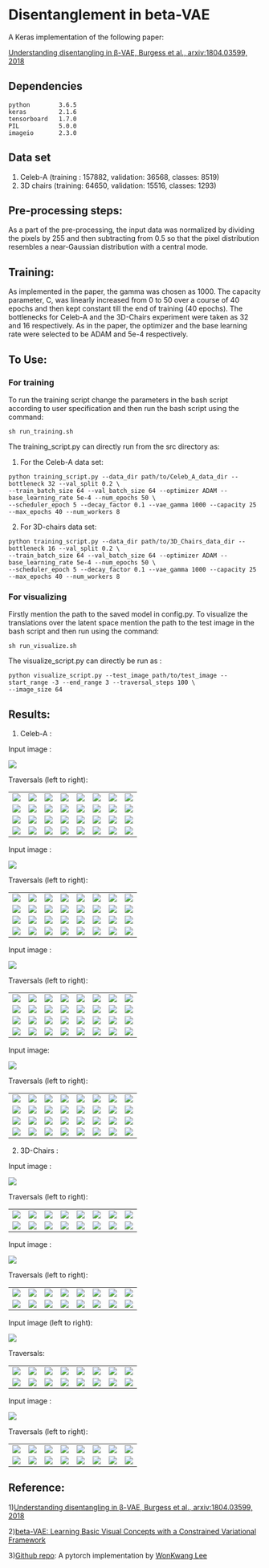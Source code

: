 # Disentanglement in beta-VAE

A Keras implementation of the following paper:
 
[Understanding disentangling in β-VAE, Burgess et al., arxiv:1804.03599, 2018](https://arxiv.org/abs/1804.03599)

## Dependencies
 ```
python        3.6.5
keras         2.1.6
tensorboard   1.7.0
PIL           5.0.0
imageio       2.3.0
```
## Data set
1) Celeb-A (training : 157882, validation: 36568, classes: 8519)
2) 3D chairs (training: 64650, validation: 15516, classes: 1293)

## Pre-processing steps:
As a part of the pre-processing, the input data
was normalized by dividing the pixels by 255 and then subtracting from 0.5 so that the pixel distribution resembles a
near-Gaussian distribution with a central mode.

## Training:
As implemented in the paper, the gamma was chosen as 1000. The capacity parameter, C, was linearly increased from 0 to
50 over a course of 40 epochs and then kept constant till the end of training (40 epochs). The bottlenecks for Celeb-A and 
the 3D-Chairs experiment were taken as 32 and 16 respectively. As in the paper, the optimizer and the base learning rate 
were selected to be ADAM and 5e-4 respectively.
 
## To Use:
### For training
To run the training script change the parameters in the bash script according to user specification and then 
run the bash script using the command:
```
sh run_training.sh 
```
The training_script.py can directly run from the src directory as:

1) For the Celeb-A data set:
```
python training_script.py --data_dir path/to/Celeb_A_data_dir --bottleneck 32 --val_split 0.2 \
--train_batch_size 64 --val_batch_size 64 --optimizer ADAM --base_learning_rate 5e-4 --num_epochs 50 \
--scheduler_epoch 5 --decay_factor 0.1 --vae_gamma 1000 --capacity 25 --max_epochs 40 --num_workers 8 
```
2) For 3D-chairs data set:

```
python training_script.py --data_dir path/to/3D_Chairs_data_dir --bottleneck 16 --val_split 0.2 \
--train_batch_size 64 --val_batch_size 64 --optimizer ADAM --base_learning_rate 5e-4 --num_epochs 50 \
--scheduler_epoch 5 --decay_factor 0.1 --vae_gamma 1000 --capacity 25 --max_epochs 40 --num_workers 8
```
### For visualizing 
Firstly mention the path to the saved model in config.py. To visualize the translations over the latent space 
mention the path to the test image in the bash script and then run using the command:

```
sh run_visualize.sh
```
The visualize_script.py can directly be run as :

```
python visualize_script.py --test_image path/to/test_image --start_range -3 --end_range 3 --traversal_steps 100 \
--image_size 64
```

## Results:

1) Celeb-A :

Input image : 

![](test_images/Celeb_A/celeba_test_1.jpg)

Traversals (left to right):

| | | | | | | | |
|:-------------------------:|:-------------------------:|:-------------------------:|:-------------------------:|:-------------------------:|:-------------------------:|:-------------------------:|:-------------------------:|
|![](generated_gifs/celeba_test_1/z_1.gif)|![](generated_gifs/celeba_test_1/z_2.gif)|![](generated_gifs/celeba_test_1/z_3.gif)|![](generated_gifs/celeba_test_1/z_4.gif)|![](generated_gifs/celeba_test_1/z_5.gif)|![](generated_gifs/celeba_test_1/z_6.gif)|![](generated_gifs/celeba_test_1/z_7.gif)|![](generated_gifs/celeba_test_1/z_8.gif)|
|![](generated_gifs/celeba_test_1/z_9.gif)|![](generated_gifs/celeba_test_1/z_10.gif)|![](generated_gifs/celeba_test_1/z_11.gif)|![](generated_gifs/celeba_test_1/z_12.gif)|![](generated_gifs/celeba_test_1/z_13.gif)|![](generated_gifs/celeba_test_1/z_14.gif)|![](generated_gifs/celeba_test_1/z_15.gif)|![](generated_gifs/celeba_test_1/z_16.gif)|
|![](generated_gifs/celeba_test_1/z_17.gif)|![](generated_gifs/celeba_test_1/z_18.gif)|![](generated_gifs/celeba_test_1/z_19.gif)|![](generated_gifs/celeba_test_1/z_20.gif)|![](generated_gifs/celeba_test_1/z_21.gif)|![](generated_gifs/celeba_test_1/z_22.gif)|![](generated_gifs/celeba_test_1/z_23.gif)|![](generated_gifs/celeba_test_1/z_24.gif)|
|![](generated_gifs/celeba_test_1/z_25.gif)|![](generated_gifs/celeba_test_1/z_26.gif)|![](generated_gifs/celeba_test_1/z_27.gif)|![](generated_gifs/celeba_test_1/z_28.gif)|![](generated_gifs/celeba_test_1/z_29.gif)|![](generated_gifs/celeba_test_1/z_30.gif)|![](generated_gifs/celeba_test_1/z_31.gif)|![](generated_gifs/celeba_test_1/z_32.gif)|

Input image : 

![](test_images/Celeb_A/celeba_test_2.jpg)

Traversals (left to right):

| | | | | | | | |
|:-------------------------:|:-------------------------:|:-------------------------:|:-------------------------:|:-------------------------:|:-------------------------:|:-------------------------:|:-------------------------:|
|![](generated_gifs/celeba_test_2/z_1.gif)|![](generated_gifs/celeba_test_2/z_2.gif)|![](generated_gifs/celeba_test_2/z_3.gif)|![](generated_gifs/celeba_test_2/z_4.gif)|![](generated_gifs/celeba_test_2/z_5.gif)|![](generated_gifs/celeba_test_2/z_6.gif)|![](generated_gifs/celeba_test_2/z_7.gif)|![](generated_gifs/celeba_test_2/z_8.gif)|
|![](generated_gifs/celeba_test_2/z_9.gif)|![](generated_gifs/celeba_test_2/z_10.gif)|![](generated_gifs/celeba_test_2/z_11.gif)|![](generated_gifs/celeba_test_2/z_12.gif)|![](generated_gifs/celeba_test_2/z_13.gif)|![](generated_gifs/celeba_test_2/z_12.gif)|![](generated_gifs/celeba_test_2/z_15.gif)|![](generated_gifs/celeba_test_2/z_16.gif)|
|![](generated_gifs/celeba_test_2/z_17.gif)|![](generated_gifs/celeba_test_2/z_18.gif)|![](generated_gifs/celeba_test_2/z_18.gif)|![](generated_gifs/celeba_test_2/z_20.gif)|![](generated_gifs/celeba_test_2/z_21.gif)|![](generated_gifs/celeba_test_2/z_22.gif)|![](generated_gifs/celeba_test_2/z_23.gif)|![](generated_gifs/celeba_test_2/z_24.gif)|
|![](generated_gifs/celeba_test_2/z_25.gif)|![](generated_gifs/celeba_test_2/z_26.gif)|![](generated_gifs/celeba_test_2/z_27.gif)|![](generated_gifs/celeba_test_2/z_28.gif)|![](generated_gifs/celeba_test_2/z_29.gif)|![](generated_gifs/celeba_test_2/z_30.gif)|![](generated_gifs/celeba_test_2/z_31.gif)|![](generated_gifs/celeba_test_2/z_32.gif)|

Input image : 

![](test_images/Celeb_A/celeba_test_3.jpg)

Traversals (left to right):

| | | | | | | | |
|:-------------------------:|:-------------------------:|:-------------------------:|:-------------------------:|:-------------------------:|:-------------------------:|:-------------------------:|:-------------------------:|
|![](generated_gifs/celeba_test_3/z_1.gif)|![](generated_gifs/celeba_test_3/z_2.gif)|![](generated_gifs/celeba_test_3/z_3.gif)|![](generated_gifs/celeba_test_3/z_4.gif)|![](generated_gifs/celeba_test_3/z_5.gif)|![](generated_gifs/celeba_test_3/z_6.gif)|![](generated_gifs/celeba_test_3/z_7.gif)|![](generated_gifs/celeba_test_3/z_8.gif)|
|![](generated_gifs/celeba_test_3/z_9.gif)|![](generated_gifs/celeba_test_3/z_10.gif)|![](generated_gifs/celeba_test_3/z_11.gif)|![](generated_gifs/celeba_test_3/z_12.gif)|![](generated_gifs/celeba_test_3/z_13.gif)|![](generated_gifs/celeba_test_3/z_12.gif)|![](generated_gifs/celeba_test_3/z_15.gif)|![](generated_gifs/celeba_test_3/z_16.gif)|
|![](generated_gifs/celeba_test_3/z_17.gif)|![](generated_gifs/celeba_test_3/z_18.gif)|![](generated_gifs/celeba_test_3/z_18.gif)|![](generated_gifs/celeba_test_3/z_20.gif)|![](generated_gifs/celeba_test_3/z_21.gif)|![](generated_gifs/celeba_test_3/z_22.gif)|![](generated_gifs/celeba_test_3/z_23.gif)|![](generated_gifs/celeba_test_3/z_24.gif)|
|![](generated_gifs/celeba_test_3/z_25.gif)|![](generated_gifs/celeba_test_3/z_26.gif)|![](generated_gifs/celeba_test_3/z_27.gif)|![](generated_gifs/celeba_test_3/z_28.gif)|![](generated_gifs/celeba_test_3/z_29.gif)|![](generated_gifs/celeba_test_3/z_30.gif)|![](generated_gifs/celeba_test_3/z_31.gif)|![](generated_gifs/celeba_test_3/z_32.gif)|

Input image: 

![](test_images/Celeb_A/celeba_test_4.jpg)

Traversals (left to right):

| | | | | | | | |
|:-------------------------:|:-------------------------:|:-------------------------:|:-------------------------:|:-------------------------:|:-------------------------:|:-------------------------:|:-------------------------:|
|![](generated_gifs/celeba_test_4/z_1.gif)|![](generated_gifs/celeba_test_4/z_2.gif)|![](generated_gifs/celeba_test_4/z_3.gif)|![](generated_gifs/celeba_test_4/z_4.gif)|![](generated_gifs/celeba_test_4/z_5.gif)|![](generated_gifs/celeba_test_4/z_6.gif)|![](generated_gifs/celeba_test_4/z_7.gif)|![](generated_gifs/celeba_test_4/z_8.gif)|
|![](generated_gifs/celeba_test_4/z_9.gif)|![](generated_gifs/celeba_test_4/z_10.gif)|![](generated_gifs/celeba_test_4/z_11.gif)|![](generated_gifs/celeba_test_4/z_12.gif)|![](generated_gifs/celeba_test_4/z_13.gif)|![](generated_gifs/celeba_test_4/z_12.gif)|![](generated_gifs/celeba_test_4/z_15.gif)|![](generated_gifs/celeba_test_4/z_16.gif)|
|![](generated_gifs/celeba_test_4/z_17.gif)|![](generated_gifs/celeba_test_4/z_18.gif)|![](generated_gifs/celeba_test_4/z_18.gif)|![](generated_gifs/celeba_test_4/z_20.gif)|![](generated_gifs/celeba_test_4/z_21.gif)|![](generated_gifs/celeba_test_4/z_22.gif)|![](generated_gifs/celeba_test_4/z_23.gif)|![](generated_gifs/celeba_test_4/z_24.gif)|
|![](generated_gifs/celeba_test_4/z_25.gif)|![](generated_gifs/celeba_test_4/z_26.gif)|![](generated_gifs/celeba_test_4/z_27.gif)|![](generated_gifs/celeba_test_4/z_28.gif)|![](generated_gifs/celeba_test_4/z_29.gif)|![](generated_gifs/celeba_test_4/z_30.gif)|![](generated_gifs/celeba_test_4/z_31.gif)|![](generated_gifs/celeba_test_4/z_32.gif)|

2) 3D-Chairs :

Input image : 

![](test_images/3D_Chairs/3dchairs_test_1.png)

Traversals (left to right):

| | | | | | | | |
|:-------------------------:|:-------------------------:|:-------------------------:|:-------------------------:|:-------------------------:|:-------------------------:|:-------------------------:|:-------------------------:|
|![](generated_gifs/3dchairs_test_1/z_1.gif)|![](generated_gifs/3dchairs_test_1/z_2.gif)|![](generated_gifs/3dchairs_test_1/z_3.gif)|![](generated_gifs/3dchairs_test_1/z_4.gif)|![](generated_gifs/3dchairs_test_1/z_5.gif)|![](generated_gifs/3dchairs_test_1/z_6.gif)|![](generated_gifs/3dchairs_test_1/z_7.gif)|![](generated_gifs/3dchairs_test_1/z_8.gif)|
|![](generated_gifs/3dchairs_test_1/z_9.gif)|![](generated_gifs/3dchairs_test_1/z_10.gif)|![](generated_gifs/3dchairs_test_1/z_11.gif)|![](generated_gifs/3dchairs_test_1/z_12.gif)|![](generated_gifs/3dchairs_test_1/z_13.gif)|![](generated_gifs/3dchairs_test_1/z_14.gif)|![](generated_gifs/3dchairs_test_1/z_15.gif)|![](generated_gifs/3dchairs_test_1/z_16.gif)|

Input image : 

![](test_images/3D_Chairs/3dchairs_test_2.png)

Traversals (left to right): 

| | | | | | | | |
|:-------------------------:|:-------------------------:|:-------------------------:|:-------------------------:|:-------------------------:|:-------------------------:|:-------------------------:|:-------------------------:|
|![](generated_gifs/3dchairs_test_2/z_1.gif)|![](generated_gifs/3dchairs_test_2/z_2.gif)|![](generated_gifs/3dchairs_test_2/z_3.gif)|![](generated_gifs/3dchairs_test_2/z_4.gif)|![](generated_gifs/3dchairs_test_2/z_5.gif)|![](generated_gifs/3dchairs_test_2/z_6.gif)|![](generated_gifs/3dchairs_test_2/z_7.gif)|![](generated_gifs/3dchairs_test_2/z_8.gif)|
|![](generated_gifs/3dchairs_test_2/z_9.gif)|![](generated_gifs/3dchairs_test_2/z_10.gif)|![](generated_gifs/3dchairs_test_2/z_11.gif)|![](generated_gifs/3dchairs_test_2/z_12.gif)|![](generated_gifs/3dchairs_test_2/z_13.gif)|![](generated_gifs/3dchairs_test_2/z_14.gif)|![](generated_gifs/3dchairs_test_2/z_15.gif)|![](generated_gifs/3dchairs_test_2/z_16.gif)|

Input image (left to right): 

![](test_images/3D_Chairs/3dchairs_test_3.png)

Traversals: 

| | | | | | | | |
|:-------------------------:|:-------------------------:|:-------------------------:|:-------------------------:|:-------------------------:|:-------------------------:|:-------------------------:|:-------------------------:|
|![](generated_gifs/3dchairs_test_3/z_1.gif)|![](generated_gifs/3dchairs_test_3/z_2.gif)|![](generated_gifs/3dchairs_test_3/z_3.gif)|![](generated_gifs/3dchairs_test_3/z_4.gif)|![](generated_gifs/3dchairs_test_3/z_5.gif)|![](generated_gifs/3dchairs_test_3/z_6.gif)|![](generated_gifs/3dchairs_test_3/z_7.gif)|![](generated_gifs/3dchairs_test_3/z_8.gif)|
|![](generated_gifs/3dchairs_test_3/z_9.gif)|![](generated_gifs/3dchairs_test_3/z_10.gif)|![](generated_gifs/3dchairs_test_3/z_11.gif)|![](generated_gifs/3dchairs_test_3/z_12.gif)|![](generated_gifs/3dchairs_test_3/z_13.gif)|![](generated_gifs/3dchairs_test_3/z_14.gif)|![](generated_gifs/3dchairs_test_3/z_15.gif)|![](generated_gifs/3dchairs_test_3/z_16.gif)|

Input image : 

![](test_images/3D_Chairs/3dchairs_test_4.png)

Traversals (left to right): 

| | | | | | | | |
|:-------------------------:|:-------------------------:|:-------------------------:|:-------------------------:|:-------------------------:|:-------------------------:|:-------------------------:|:-------------------------:|
|![](generated_gifs/3dchairs_test_4/z_1.gif)|![](generated_gifs/3dchairs_test_4/z_2.gif)|![](generated_gifs/3dchairs_test_4/z_3.gif)|![](generated_gifs/3dchairs_test_4/z_4.gif)|![](generated_gifs/3dchairs_test_4/z_5.gif)|![](generated_gifs/3dchairs_test_4/z_6.gif)|![](generated_gifs/3dchairs_test_4/z_7.gif)|![](generated_gifs/3dchairs_test_4/z_8.gif)|
|![](generated_gifs/3dchairs_test_4/z_9.gif)|![](generated_gifs/3dchairs_test_4/z_10.gif)|![](generated_gifs/3dchairs_test_4/z_11.gif)|![](generated_gifs/3dchairs_test_4/z_12.gif)|![](generated_gifs/3dchairs_test_4/z_13.gif)|![](generated_gifs/3dchairs_test_4/z_14.gif)|![](generated_gifs/3dchairs_test_4/z_15.gif)|![](generated_gifs/3dchairs_test_4/z_16.gif)|

## Reference:
1)[Understanding disentangling in β-VAE, Burgess et al., arxiv:1804.03599, 2018](https://arxiv.org/abs/1804.03599)

2)[beta-VAE: Learning Basic Visual Concepts with a Constrained Variational Framework ](https://openreview.net/forum?id=Sy2fzU9gl)

3)[Github repo](https://github.com/1Konny/Beta-VAE): A pytorch implementation by [WonKwang Lee](https://github.com/1Konny)
